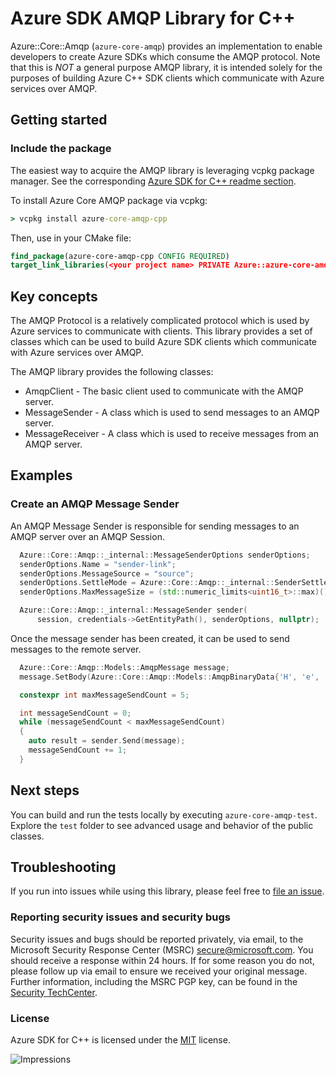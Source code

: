 # Azure SDK AMQP Library for C++

Azure::Core::Amqp (`azure-core-amqp`) provides an implementation
to enable developers to create Azure SDKs which consume the AMQP protocol. Note that this is *NOT* a general purpose AMQP library, it is intended solely for the purposes of 
building Azure C++ SDK clients which communicate with Azure services over AMQP.

## Getting started

### Include the package

The easiest way to acquire the AMQP library is leveraging vcpkg package manager. See the corresponding [Azure SDK for C++ readme section][azsdk_vcpkg_install].

To install Azure Core AMQP package via vcpkg:

```cmd
> vcpkg install azure-core-amqp-cpp
```

Then, use in your CMake file:

```CMake
find_package(azure-core-amqp-cpp CONFIG REQUIRED)
target_link_libraries(<your project name> PRIVATE Azure::azure-core-amqp)
```

## Key concepts

The AMQP Protocol is a relatively complicated protocol which is used by Azure services to communicate with clients. This library provides a
set of classes which can be used to build Azure SDK clients which communicate with Azure services over AMQP.

The AMQP library provides the following classes:

- AmqpClient - The basic client used to communicate with the AMQP server.
- MessageSender - A class which is used to send messages to an AMQP server.
- MessageReceiver - A class which is used to receive messages from an AMQP server.




## Examples

### Create an AMQP Message Sender

An AMQP Message Sender is responsible for sending messages to an AMQP server over an AMQP Session.

<!-- @insert_snippet: CreateSender -->
```cpp
  Azure::Core::Amqp::_internal::MessageSenderOptions senderOptions;
  senderOptions.Name = "sender-link";
  senderOptions.MessageSource = "source";
  senderOptions.SettleMode = Azure::Core::Amqp::_internal::SenderSettleMode::Unsettled;
  senderOptions.MaxMessageSize = (std::numeric_limits<uint16_t>::max)();

  Azure::Core::Amqp::_internal::MessageSender sender(
      session, credentials->GetEntityPath(), senderOptions, nullptr);
```

Once the message sender has been created, it can be used to send messages to the remote server.

<!-- @insert_snippet: SendMessages -->
```cpp
  Azure::Core::Amqp::Models::AmqpMessage message;
  message.SetBody(Azure::Core::Amqp::Models::AmqpBinaryData{'H', 'e', 'l', 'l', 'o'});

  constexpr int maxMessageSendCount = 5;

  int messageSendCount = 0;
  while (messageSendCount < maxMessageSendCount)
  {
    auto result = sender.Send(message);
    messageSendCount += 1;
  }
```

## Next steps

You can build and run the tests locally by executing `azure-core-amqp-test`. Explore the `test` folder to see advanced usage and behavior of the public classes.

## Troubleshooting

If you run into issues while using this library, please feel free to [file an issue](https://github.com/Azure/azure-sdk-for-cpp/issues/new).

<!-- ### Community-->

### Reporting security issues and security bugs

Security issues and bugs should be reported privately, via email, to the Microsoft Security Response Center (MSRC) <secure@microsoft.com>. You should receive a response within 24 hours. If for some reason you do not, please follow up via email to ensure we received your original message. Further information, including the MSRC PGP key, can be found in the [Security TechCenter](https://www.microsoft.com/msrc/faqs-report-an-issue).

### License

Azure SDK for C++ is licensed under the [MIT](https://github.com/Azure/azure-sdk-for-cpp/blob/main/LICENSE.txt) license.

<!-- LINKS -->
[azsdk_vcpkg_install]: https://github.com/Azure/azure-sdk-for-cpp#download--install-the-sdk
[azure_sdk_for_cpp_contributing]: https://github.com/Azure/azure-sdk-for-cpp/blob/main/CONTRIBUTING.md
[azure_sdk_for_cpp_contributing_developer_guide]: https://github.com/Azure/azure-sdk-for-cpp/blob/main/CONTRIBUTING.md#developer-guide
[azure_sdk_for_cpp_contributing_pull_requests]: https://github.com/Azure/azure-sdk-for-cpp/blob/main/CONTRIBUTING.md#pull-requests
[azure_sdk_cpp_development_guidelines]: https://azure.github.io/azure-sdk/cpp_introduction.html
[azure_cli]: https://docs.microsoft.com/cli/azure
[azure_pattern_circuit_breaker]: https://docs.microsoft.com/azure/architecture/patterns/circuit-breaker
[azure_pattern_retry]: https://docs.microsoft.com/azure/architecture/patterns/retry
[azure_portal]: https://portal.azure.com
[azure_sub]: https://azure.microsoft.com/free/
[c_compiler]: https://visualstudio.microsoft.com/vs/features/cplusplus/
[cloud_shell]: https://docs.microsoft.com/azure/cloud-shell/overview
[cloud_shell_bash]: https://shell.azure.com/bash

![Impressions](https://azure-sdk-impressions.azurewebsites.net/api/impressions/azure-sdk-for-cpp%2Fsdk%2Fcore%2Fcore-opentelemetry%2FREADME.png)
